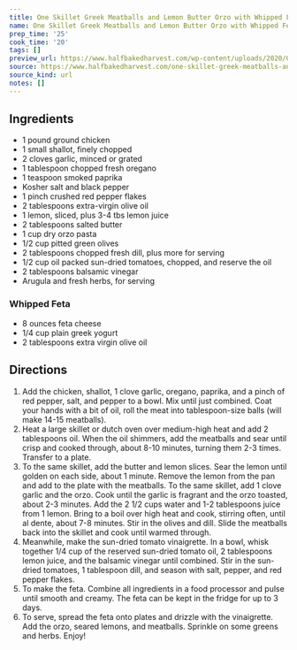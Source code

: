 ```yaml
---
title: One Skillet Greek Meatballs and Lemon Butter Orzo with Whipped Feta
name: One Skillet Greek Meatballs and Lemon Butter Orzo with Whipped Feta
prep_time: '25'
cook_time: '20'
tags: []
preview_url: https://www.halfbakedharvest.com/wp-content/uploads/2020/02/One-Skillet-Greek-Meatballs-and-Lemon-Butter-Orzo-6-700x467.jpg
source: https://www.halfbakedharvest.com/one-skillet-greek-meatballs-and-lemon-butter-orzo/
source_kind: url
notes: []
---
```


## Ingredients
- 1 pound ground chicken
- 1  small shallot, finely chopped
- 2 cloves garlic, minced or grated
- 1 tablespoon chopped fresh oregano
- 1 teaspoon smoked paprika
- Kosher salt and black pepper
- 1 pinch crushed red pepper flakes
- 2 tablespoons extra-virgin olive oil
- 1  lemon, sliced, plus 3-4 tbs lemon juice
- 2 tablespoons salted butter
- 1 cup dry orzo pasta
- 1/2 cup pitted green olives
- 2 tablespoons chopped fresh dill, plus more for serving
- 1/2 cup oil packed sun-dried tomatoes, chopped, and reserve the oil
- 2 tablespoons balsamic vinegar
- Arugula and fresh herbs, for serving

### Whipped Feta
- 8 ounces feta cheese
- 1/4 cup plain greek yogurt
- 2 tablespoons extra virgin olive oil


## Directions
1. Add the chicken, shallot, 1 clove garlic, oregano, paprika, and a pinch of red pepper, salt, and pepper to a bowl. Mix until just combined. Coat your hands with a bit of oil, roll the meat into tablespoon-size balls (will make 14-15 meatballs).
2. Heat a large skillet or dutch oven over medium-high heat and add 2 tablespoons oil. When the oil shimmers, add the meatballs and sear until crisp and cooked through, about 8-10 minutes, turning them 2-3 times. Transfer to a plate.
3. To the same skillet, add the butter and lemon slices. Sear the lemon until golden on each side, about 1 minute. Remove the lemon from the pan and add to the plate with the meatballs. To the same skillet, add 1 clove garlic and the orzo. Cook until the garlic is fragrant and the orzo toasted, about 2-3 minutes. Add the 2 1/2 cups water and 1-2 tablespoons juice from 1 lemon. Bring to a boil over high heat and cook, stirring often, until al dente, about 7-8 minutes. Stir in the olives and dill. Slide the meatballs back into the skillet and cook until warmed through.
4. Meanwhile, make the sun-dried tomato vinaigrette. In a bowl, whisk together 1/4 cup of the reserved sun-dried tomato oil, 2 tablespoons lemon juice, and the balsamic vinegar until combined. Stir in the sun-dried tomatoes, 1 tablespoon dill, and season with salt, pepper, and red pepper flakes.
5. To make the feta. Combine all ingredients in a food processor and pulse until smooth and creamy. The feta can be kept in the fridge for up to 3 days.
6. To serve, spread the feta onto plates and drizzle with the vinaigrette. Add the orzo, seared lemons, and meatballs. Sprinkle on some greens and herbs. Enjoy!
